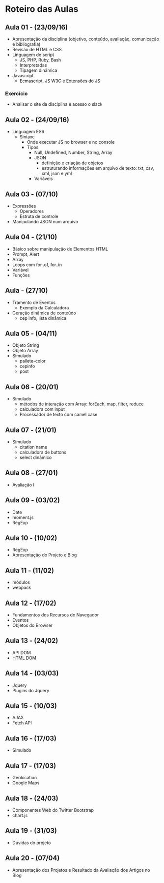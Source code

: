 # Roteiro das Aulas

## Aula 01 - (23/09/16)

- Apresentação da disciplina (objetivo, conteúdo, avaliação, comunicação e bibliografia)
- Revisão de HTML e CSS
- Linguagem de script
  - JS, PHP, Ruby, Bash
  - Interpretadas
  - Tipagem dinâmica
- Javascript
  - Ecmascript, JS W3C e Extensões do JS

### Exercício

* Analisar o site da disciplina e acesso o slack

## Aula 02 - (24/09/16)

- Linguagem ES6
  - Sintaxe
    - Onde executar JS no browser e no console
    - Tipos
      - Null, Undefined, Number, String, Array
      - JSON
        - definição e criação de objetos
        - estruturando informações em arquivo de texto: txt, csv, xml, json e yml
      - Variáveis

## Aula 03 - (07/10)

- Expressões
  - Operadores
  - Estruta de controle
- Manipulando JSON num arquivo

## Aula 04 - (21/10)
- Básico sobre manipulação de Elementos HTML
- Prompt, Alert
- Array
- Loops com for..of, for..in
- Variável
- Funções

## Aula - (27/10)
- Tramento de Eventos
  - Exemplo da Calculadora
- Geração dinâmica de conteúdo
  - cep info, lista dinâmica

## Aula 05 - (04/11)
- Objeto String
- Objeto Array  
- Simulado
  - pallete-color
  - cepinfo
  - post

## Aula 06 - (20/01)
- Simulado
  - métodos de interação com Array: forEach, map, filter, reduce
  - calculadora com input
  - Processador de texto com camel case

## Aula 07 - (21/01)
- Simulado
  - citation name
  - calculadora de buttons
  - select dinâmico

## Aula 08 - (27/01)
- Avaliação I

## Aula 09 - (03/02)
- Date
- moment.js
- RegExp

## Aula 10 - (10/02)
- RegExp
- Apresentação do Projeto e Blog

## Aula 11 - (11/02)
- módulos
- webpack

## Aula 12 - (17/02)
- Fundamentos dos Recursos do Navegador
- Eventos
- Objetos do Browser

## Aula 13 - (24/02)
- API DOM
- HTML DOM

## Aula 14 - (03/03)
- Jquery
- Plugins do Jquery

## Aula 15 - (10/03)
- AJAX
- Fetch API

## Aula 16 - (17/03)
- Simulado

## Aula 17 - (17/03)
- Geolocation
- Google Maps

## Aula 18 - (24/03)
- Componentes Web do Twitter Bootstrap
- chart.js

## Aula 19 - (31/03)
- Dúvidas do projeto

## Aula 20 - (07/04)
- Apresentação dos Projetos e Resultado da Avaliação dos Artigos no Blog
